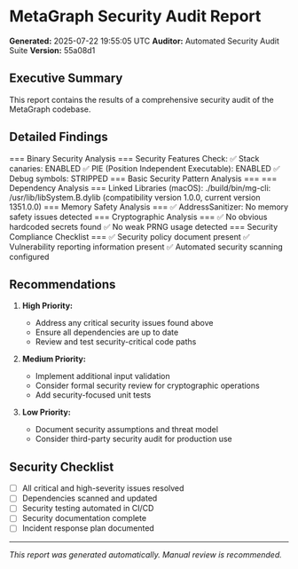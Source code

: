 # MetaGraph Security Audit Report

**Generated:** 2025-07-22 19:55:05 UTC
**Auditor:** Automated Security Audit Suite
**Version:** 55a08d1

## Executive Summary

This report contains the results of a comprehensive security audit of the MetaGraph codebase.

## Detailed Findings

=== Binary Security Analysis ===
Security Features Check:
✅ Stack canaries: ENABLED
✅ PIE (Position Independent Executable): ENABLED
✅ Debug symbols: STRIPPED
=== Basic Security Pattern Analysis ===
=== Dependency Analysis ===
Linked Libraries (macOS):
./build/bin/mg-cli:
	/usr/lib/libSystem.B.dylib (compatibility version 1.0.0, current version 1351.0.0)
=== Memory Safety Analysis ===
✅ AddressSanitizer: No memory safety issues detected
=== Cryptographic Analysis ===
✅ No obvious hardcoded secrets found
✅ No weak PRNG usage detected
=== Security Compliance Checklist ===
✅ Security policy document present
✅ Vulnerability reporting information present
✅ Automated security scanning configured

## Recommendations

1. **High Priority:**
   - Address any critical security issues found above
   - Ensure all dependencies are up to date
   - Review and test security-critical code paths

2. **Medium Priority:**
   - Implement additional input validation
   - Consider formal security review for cryptographic operations
   - Add security-focused unit tests

3. **Low Priority:**
   - Document security assumptions and threat model
   - Consider third-party security audit for production use

## Security Checklist

- [ ] All critical and high-severity issues resolved
- [ ] Dependencies scanned and updated
- [ ] Security testing automated in CI/CD
- [ ] Security documentation complete
- [ ] Incident response plan documented

---
*This report was generated automatically. Manual review is recommended.*
